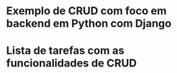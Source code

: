 # Exemplo de CRUD com foco em backend em Python com Django
# Lista de tarefas com as funcionalidades de CRUD
